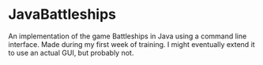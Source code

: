 # JavaBattleships

An implementation of the game Battleships in Java using a command line interface.
Made during my first week of training.
I might eventually extend it to use an actual GUI, but probably not.
